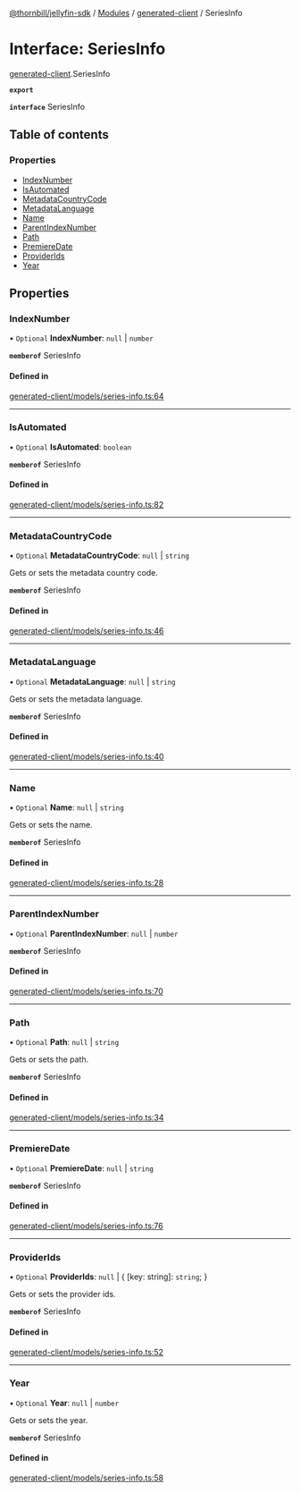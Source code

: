 [@thornbill/jellyfin-sdk](../README.md) / [Modules](../modules.md) / [generated-client](../modules/generated_client.md) / SeriesInfo

# Interface: SeriesInfo

[generated-client](../modules/generated_client.md).SeriesInfo

**`export`**

**`interface`** SeriesInfo

## Table of contents

### Properties

- [IndexNumber](generated_client.SeriesInfo.md#indexnumber)
- [IsAutomated](generated_client.SeriesInfo.md#isautomated)
- [MetadataCountryCode](generated_client.SeriesInfo.md#metadatacountrycode)
- [MetadataLanguage](generated_client.SeriesInfo.md#metadatalanguage)
- [Name](generated_client.SeriesInfo.md#name)
- [ParentIndexNumber](generated_client.SeriesInfo.md#parentindexnumber)
- [Path](generated_client.SeriesInfo.md#path)
- [PremiereDate](generated_client.SeriesInfo.md#premieredate)
- [ProviderIds](generated_client.SeriesInfo.md#providerids)
- [Year](generated_client.SeriesInfo.md#year)

## Properties

### IndexNumber

• `Optional` **IndexNumber**: ``null`` \| `number`

**`memberof`** SeriesInfo

#### Defined in

[generated-client/models/series-info.ts:64](https://github.com/thornbill/jellyfin-sdk-typescript/blob/b5d0506/src/generated-client/models/series-info.ts#L64)

___

### IsAutomated

• `Optional` **IsAutomated**: `boolean`

**`memberof`** SeriesInfo

#### Defined in

[generated-client/models/series-info.ts:82](https://github.com/thornbill/jellyfin-sdk-typescript/blob/b5d0506/src/generated-client/models/series-info.ts#L82)

___

### MetadataCountryCode

• `Optional` **MetadataCountryCode**: ``null`` \| `string`

Gets or sets the metadata country code.

**`memberof`** SeriesInfo

#### Defined in

[generated-client/models/series-info.ts:46](https://github.com/thornbill/jellyfin-sdk-typescript/blob/b5d0506/src/generated-client/models/series-info.ts#L46)

___

### MetadataLanguage

• `Optional` **MetadataLanguage**: ``null`` \| `string`

Gets or sets the metadata language.

**`memberof`** SeriesInfo

#### Defined in

[generated-client/models/series-info.ts:40](https://github.com/thornbill/jellyfin-sdk-typescript/blob/b5d0506/src/generated-client/models/series-info.ts#L40)

___

### Name

• `Optional` **Name**: ``null`` \| `string`

Gets or sets the name.

**`memberof`** SeriesInfo

#### Defined in

[generated-client/models/series-info.ts:28](https://github.com/thornbill/jellyfin-sdk-typescript/blob/b5d0506/src/generated-client/models/series-info.ts#L28)

___

### ParentIndexNumber

• `Optional` **ParentIndexNumber**: ``null`` \| `number`

**`memberof`** SeriesInfo

#### Defined in

[generated-client/models/series-info.ts:70](https://github.com/thornbill/jellyfin-sdk-typescript/blob/b5d0506/src/generated-client/models/series-info.ts#L70)

___

### Path

• `Optional` **Path**: ``null`` \| `string`

Gets or sets the path.

**`memberof`** SeriesInfo

#### Defined in

[generated-client/models/series-info.ts:34](https://github.com/thornbill/jellyfin-sdk-typescript/blob/b5d0506/src/generated-client/models/series-info.ts#L34)

___

### PremiereDate

• `Optional` **PremiereDate**: ``null`` \| `string`

**`memberof`** SeriesInfo

#### Defined in

[generated-client/models/series-info.ts:76](https://github.com/thornbill/jellyfin-sdk-typescript/blob/b5d0506/src/generated-client/models/series-info.ts#L76)

___

### ProviderIds

• `Optional` **ProviderIds**: ``null`` \| { [key: string]: `string`;  }

Gets or sets the provider ids.

**`memberof`** SeriesInfo

#### Defined in

[generated-client/models/series-info.ts:52](https://github.com/thornbill/jellyfin-sdk-typescript/blob/b5d0506/src/generated-client/models/series-info.ts#L52)

___

### Year

• `Optional` **Year**: ``null`` \| `number`

Gets or sets the year.

**`memberof`** SeriesInfo

#### Defined in

[generated-client/models/series-info.ts:58](https://github.com/thornbill/jellyfin-sdk-typescript/blob/b5d0506/src/generated-client/models/series-info.ts#L58)
